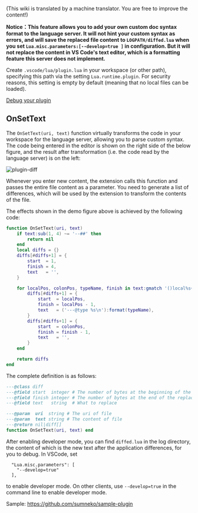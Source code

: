 (This wiki is translated by a machine translator. You are free to improve the content!)

**Notice：This feature allows you to add your own custom doc syntax format to the language server. It will not hint your custom syntax as errors, and will save the replaced file content to `LOGPATH/diffed.lua` when you set `Lua.misc.parameters:[--develop=true ]` in configuration. But it will not replace the content in VS Code's text editor, which is a formatting feature this server does not implement.**

Create `.vscode/lua/plugin.lua` in your workspace (or other path), specifying this path via the setting `Lua.runtime.plugin`.
For security reasons, this setting is empty by default (meaning that no local files can be loaded).

[Debug your plugin](https://github.com/sumneko/lua-language-server/wiki/Debug)

## OnSetText

The `OnSetText(uri, text)` function virtually transforms the code in your workspace for the language server, allowing you to parse custom syntax. The code being entered in the editor is shown on the right side of the below figure, and the result after transformation (i.e. the code read by the language server) is on the left:

![plugin-diff](https://github.com/sumneko/vscode-lua/blob/master/images/plugin-diff.gif?raw=true)

Whenever you enter new content, the extension calls this function and passes the entire file content as a parameter. You need to generate a list of differences, which will be used by the extension to transform the contents of the file.

The effects shown in the demo figure above is achieved by the following code:

```lua
function OnSetText(uri, text)
    if text:sub(1, 4) ~= '--##' then
        return nil
    end
    local diffs = {}
    diffs[#diffs+1] = {
        start  = 1,
        finish = 4,
        text   = '',
    }

    for localPos, colonPos, typeName, finish in text:gmatch '()local%s+[%w_]+()%s*%:%s*([%w_]+)()' do
        diffs[#diffs+1] = {
            start  = localPos,
            finish = localPos - 1,
            text   = ('---@type %s\n'):format(typeName),
        }
        diffs[#diffs+1] = {
            start  = colonPos,
            finish = finish - 1,
            text   = '',
        }
    end

    return diffs
end
```

The complete definition is as follows:

```lua
---@class diff
---@field start  integer # The number of bytes at the beginning of the replacement
---@field finish integer # The number of bytes at the end of the replacement
---@field text   string  # What to replace

---@param  uri  string # The uri of file
---@param  text string # The content of file
---@return nil|diff[]
function OnSetText(uri, text) end
```

After enabling developer mode, you can find `diffed.lua` in the log directory, the content of which is the new text after the application differences, for you to debug.
In VSCode, set

```
  "Lua.misc.parameters": [
    "--develop=true"
  ],
``` 
to enable developer mode.
On other clients, use `--develop=true` in the command line to enable developer mode.

Sample: https://github.com/sumneko/sample-plugin